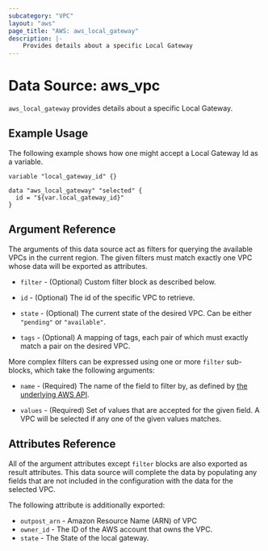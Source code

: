 ```yaml
---
subcategory: "VPC"
layout: "aws"
page_title: "AWS: aws_local_gateway"
description: |-
    Provides details about a specific Local Gateway
---
```


# Data Source: aws_vpc

`aws_local_gateway` provides details about a specific Local Gateway.

## Example Usage

The following example shows how one might accept a Local Gateway Id as a variable.

```hcl
variable "local_gateway_id" {}

data "aws_local_gateway" "selected" {
  id = "${var.local_gateway_id}"
}
```

## Argument Reference

The arguments of this data source act as filters for querying the available
VPCs in the current region. The given filters must match exactly one
VPC whose data will be exported as attributes.

* `filter` - (Optional) Custom filter block as described below.

* `id` - (Optional) The id of the specific VPC to retrieve.

* `state` - (Optional) The current state of the desired VPC.
  Can be either `"pending"` or `"available"`.

* `tags` - (Optional) A mapping of tags, each pair of which must exactly match
  a pair on the desired VPC.

More complex filters can be expressed using one or more `filter` sub-blocks,
which take the following arguments:

* `name` - (Required) The name of the field to filter by, as defined by
  [the underlying AWS API](https://docs.aws.amazon.com/AWSEC2/latest/APIReference/API_DescribeLocalGateways.html).

* `values` - (Required) Set of values that are accepted for the given field.
  A VPC will be selected if any one of the given values matches.

## Attributes Reference

All of the argument attributes except `filter` blocks are also exported as
result attributes. This data source will complete the data by populating
any fields that are not included in the configuration with the data for
the selected VPC.

The following attribute is additionally exported:

* `outpost_arn` - Amazon Resource Name (ARN) of VPC
* `owner_id` - The ID of the AWS account that owns the VPC.
* `state` - The State of the local gateway.
